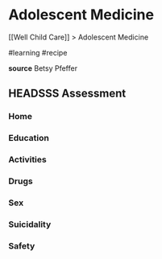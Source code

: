 # Adolescent Medicine
[[Well Child Care]] > Adolescent Medicine

#learning
#recipe

**source** Betsy Pfeffer

## HEADSSS Assessment
### Home
### Education 
### Activities 
### Drugs
### Sex
### Suicidality
### Safety